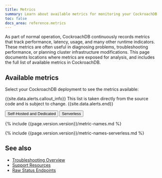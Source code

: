 ```yaml
---
title: Metrics
summary: Learn about available metrics for monitoring your CockroachDB cluster.
toc: false
docs_area: reference.metrics
---
```


As part of normal operation, CockroachDB continuously records metrics that track performance, latency, usage, and many other runtime indicators. These metrics are often useful in diagnosing problems, troubleshooting performance, or planning cluster infrastructure modifications. This page documents locations where metrics are exposed for analysis, and includes the full list of available metrics in CockroachDB.

## Available metrics

Select your CockroachDB deployment to see the metrics available:

{{site.data.alerts.callout_info}}
This list is taken directly from the source code and is subject to change.
{{site.data.alerts.end}}

<div class="filters clearfix">
  <button class="filter-button" data-scope="metric-names">Self-Hosted and Dedicated</button>
  <button class="filter-button" data-scope="metric-names-serverless">Serverless</button>
</div>

<section class="filter-content" markdown="1" data-scope="metric-names">

{% include {{page.version.version}}/metric-names.md %}

</section>

<section class="filter-content" markdown="1" data-scope="metric-names-serverless">

{% include {{page.version.version}}/metric-names-serverless.md %}

</section>

## See also

- [Troubleshooting Overview](troubleshooting-overview.html)
- [Support Resources](support-resources.html)
- [Raw Status Endpoints](monitoring-and-alerting.html#raw-status-endpoints)
